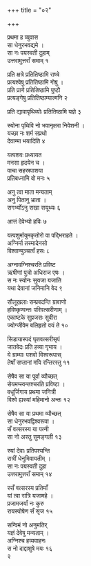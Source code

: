 +++
title = "०२"

+++
 
 

प्रथमा ह व्युवास  
सा धेनुरभवद्यमे ।  
सा नः पयस्वती दुहाम्  
उत्तरामुत्तराँ समाम् १  
 

प्रति क्षत्रे प्रतितिष्ठामि राष्त्रे  
प्रत्यश्वेषु प्रतितिष्ठामि गोषु ।  
प्रति प्राणे प्रतितिष्ठामि पुष्टौ  
प्रत्यङ्गेषु प्रतितिष्ठाम्यात्मनि २  
 

प्रति द्यावापृथिव्योः प्रतितिष्ठामि यज्ञे ३  
 

स्योना पृथिवि नो भवानृक्षरा निवेशनी ।  
यच्छा नः शर्म सप्रथो  
देवान्मा भयादिति ४  
 

यत्पशवः प्रध्यायत  
मनसा हृदयेन च ।  
वाचा सहस्रपाशया  
प्रतिबध्नामि वो मनः ५  
 

अनु त्वा माता मन्यताम्  
अनु पितानु भ्राता ।  
सगर्भ्योऽनु सखा सयूथ्यः ६  
 

आत्तं देवेभ्यो हविः ७  
 

यत्पशुर्मायुमकृतोरो वा पद्भिराहते ।  
अग्निर्मा तस्मादेनसो  
विश्वान्मुञ्चत्वँ हसः ८  
 

अग्नावग्निश्चरति प्रविष्ट  
ऋषीणां पुत्रो अधिराज एषः ।  
स नः स्योनः सुयजा यजाति  
यथा देवानां जनिमानि वेद ९  
 

सौलूखलाः सम्प्रवदन्ति ग्रावाणो  
हविष्कृण्वन्तः परिवत्सरीणाम् ।  
एकाष्टके सुप्रजसः सुवीरा  
ज्योग्जीवेम बलिहृतो वयं ते १०  
 

सिडायास्पदं घृतवत्सरीसृपं  
जातवेदः प्रति हव्या गृभाय ।  
ये ग्राम्याः पशवो विश्वरूपास्  
तेषाँ सप्तानां मयि रन्तिरस्तु ११  
 

सेषैव सा या पूर्वा व्यौच्छत्  
सेयमप्स्वन्तश्चरति प्रविष्टा ।  
वधूर्जिगाय प्रथमा जनित्री  
विश्वे ह्यस्यां महिमानो अन्तः १२  
 

सेषैव सा या प्रथमा व्यौच्छत्  
सा धेनुरभवद्विश्वरूपा ।  
सँ वत्सरस्य या पत्नी  
सा नो अस्तु सुमङ्गली १३  
 

स्यां देवाः प्रतिपश्यन्ति  
रात्रीं धेनुमिवायतीम् ।  
सा नः पयस्वती दुहा  
उत्तरामुत्तराँ समाम् १४  
 

स्सँ वत्सरस्य प्रतिमाँ  
यां त्वा रात्रि यजामहे ।  
प्रजामजर्यां नः कुरु  
रायस्पोषेण सँ सृज १५  
 

सन्विमं नो अनुमतिर्  
यज्ञं देवेषु मन्यताम् ।  
अग्निश्च हव्यवाहनः  
स नो दाद्दाशुषे मयः १६   
२  